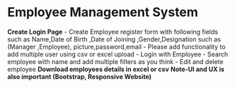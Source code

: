 # Employee Management System

**Create Login Page**
    - Create Employee register form with following fields such as Name,Date of Birth ,Date of Joining ,Gender,Designation such as (Manager ,Employee), picture,password,email
    - Please add functionality to add multiple user using csv or excel upload
    - Login with Employee
    - Search employee with name and add multiple filters as you think
    - Edit and delete employee
**Download employees details in excel or csv**
**Note-UI and UX is also important (Bootstrap, Responsive Website)**